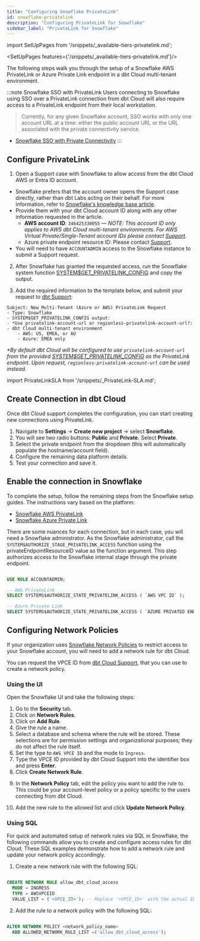 ```yaml
---
title: "Configuring Snowflake PrivateLink"
id: snowflake-privatelink
description: "Configuring PrivateLink for Snowflake"
sidebar_label: "PrivateLink for Snowflake"
---
```


import SetUpPages from '/snippets/_available-tiers-privatelink.md';

<SetUpPages features={'/snippets/_available-tiers-privatelink.md'}/>

The following steps walk you through the setup of a Snowflake AWS PrivateLink or Azure Private Link endpoint in a dbt Cloud multi-tenant environment.

:::note Snowflake SSO with PrivateLink
Users connecting to Snowflake using SSO over a PrivateLink connection from dbt Cloud will also require access to a PrivateLink endpoint from their local workstation.

>Currently, for any given Snowflake account, SSO works with only one account URL at a time: either the public account URL or the URL associated with the private connectivity service.

- [Snowflake SSO with Private Connectivity](https://docs.snowflake.com/en/user-guide/admin-security-fed-auth-overview#label-sso-private-connectivity)
:::

## Configure PrivateLink

1. Open a Support case with Snowflake to allow access from the dbt Cloud AWS or Entra ID account.
- Snowflake prefers that the account owner opens the Support case directly, rather than dbt Labs acting on their behalf. For more information, refer to [Snowflake's knowledge base article](https://community.snowflake.com/s/article/HowtosetupPrivatelinktoSnowflakefromCloudServiceVendors).
- Provide them with your dbt Cloud account ID along with any other information requested in the article.
  - **AWS account ID**: `346425330055` &mdash; _NOTE: This account ID only applies to AWS dbt Cloud multi-tenant environments. For AWS Virtual Private/Single-Tenant account IDs please contact [Support](https://docs.getdbt.com/community/resources/getting-help#dbt-cloud-support)._
  - Azure private endpoint resource ID: Please contact [Support](https://docs.getdbt.com/community/resources/getting-help#dbt-cloud-support).
- You will need to have `ACCOUNTADMIN` access to the Snowflake instance to submit a Support request.

<Lightbox src="/img/docs/dbt-cloud/snowflakeprivatelink1.png" title="Open snowflake case"/>

2. After Snowflake has granted the requested access, run the Snowflake system function [SYSTEM$GET_PRIVATELINK_CONFIG](https://docs.snowflake.com/en/sql-reference/functions/system_get_privatelink_config.html) and copy the output.

3. Add the required information to the template below, and submit your request to  [dbt Support](https://docs.getdbt.com/community/resources/getting-help#dbt-cloud-support):

```
Subject: New Multi-Tenant (Azure or AWS) PrivateLink Request
- Type: Snowflake
- SYSTEM$GET_PRIVATELINK_CONFIG output:
- *Use privatelink-account-url or regionless-privatelink-account-url?: 
- dbt Cloud multi-tenant environment 
    - AWS: US, EMEA, or AU
    - Azure: EMEA only
```
_*By default dbt Cloud will be configured to use `privatelink-account-url` from the provided [SYSTEM$GET_PRIVATELINK_CONFIG](https://docs.snowflake.com/en/sql-reference/functions/system_get_privatelink_config.html) as the PrivateLink endpoint. Upon request, `regionless-privatelink-account-url` can be used instead._


import PrivateLinkSLA from '/snippets/_PrivateLink-SLA.md';

<PrivateLinkSLA />

## Create Connection in dbt Cloud

Once dbt Cloud support completes the configuration, you can start creating new connections using PrivateLink. 

1. Navigate to **Settings** → **Create new project** → select **Snowflake**. 
2. You will see two radio buttons: **Public** and **Private.** Select **Private**. 
3. Select the private endpoint from the dropdown (this will automatically populate the hostname/account field).
4. Configure the remaining data platform details.
5. Test your connection and save it.

## Enable the connection in Snowflake

To complete the setup, follow the remaining steps from the Snowflake setup guides. The instructions vary based on the platform:

- [Snowflake AWS PrivateLink](https://docs.snowflake.com/en/user-guide/admin-security-privatelink)
- [Snowflake Azure Private Link](https://docs.snowflake.com/en/user-guide/privatelink-azure)

There are some nuances for each connection, but in each case, you will need a Snowflake administrator. As the Snowflake administrator, call the `SYSTEM$AUTHORIZE_STAGE_PRIVATELINK_ACCESS` function using the privateEndpointResourceID value as the function argument. This step authorizes access to the Snowflake internal stage through the private endpoint. 

```sql

USE ROLE ACCOUNTADMIN;

-- AWS PrivateLink
SELECT SYSTEMS$AUTHORIZE_STATE_PRIVATELINK_ACCESS ( `AWS VPC ID` );

-- Azure Private Link
SELECT SYSTEMS$AUTHORIZE_STATE_PRIVATELINK_ACCESS ( `AZURE PRIVATED ENDPOINT RESOURCE ID` );

```

## Configuring Network Policies
If your organization uses [Snowflake Network Policies](https://docs.snowflake.com/en/user-guide/network-policies) to restrict access to your Snowflake account, you will need to add a network rule for dbt Cloud. 

You can request the VPCE ID from [dbt Cloud Support](mailto:support@getdbt.com), that you can use to create a network policy. 

### Using the UI

Open the Snowflake UI and take the following steps:
1. Go to the **Security** tab.
2. Click on **Network Rules**.
3. Click on **Add Rule**.
4. Give the rule a name.
5. Select a database and schema where the rule will be stored. These selections are for permission settings and organizational purposes; they do not affect the rule itself.
6. Set the type to `AWS VPCE ID` and the mode to `Ingress`.
7. Type the VPCE ID provided by dbt Cloud Support into the identifier box and press **Enter**.
8. Click **Create Network Rule**.

<Lightbox src="/img/docs/dbt-cloud/snowflakeprivatelink2.png" title="Create Network Rule"/>

9. In the **Network Policy** tab, edit the policy you want to add the rule to. This could be your account-level policy or a policy specific to the users connecting from dbt Cloud.


10. Add the new rule to the allowed list and click **Update Network Policy**.

<Lightbox src="/img/docs/dbt-cloud/snowflakeprivatelink3.png" title="Update Network Policy"/>

### Using SQL

For quick and automated setup of network rules via SQL in Snowflake, the following commands allow you to create and configure access rules for dbt Cloud. These SQL examples demonstrate how to add a network rule and update your network policy accordingly.

1. Create a new network rule with the following SQL:
```sql

CREATE NETWORK RULE allow_dbt_cloud_access
  MODE = INGRESS
  TYPE = AWSVPCEID
  VALUE_LIST = ('<VPCE_ID>'); -- Replace '<VPCE_ID>' with the actual ID provided

```

2. Add the rule to a network policy with the following SQL:
```sql

ALTER NETWORK POLICY <network_policy_name>
  ADD ALLOWED_NETWORK_RULE_LIST =('allow_dbt_cloud_access');

```
